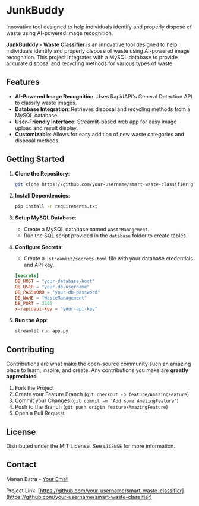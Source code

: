 # JunkBuddy
Innovative tool designed to help individuals identify and properly dispose of waste using AI-powered image recognition.

**JunkBudddy - Waste Classifier** is an innovative tool designed to help individuals identify and properly dispose of waste using AI-powered image recognition. This project integrates with a MySQL database to provide accurate disposal and recycling methods for various types of waste.

## Features

- **AI-Powered Image Recognition**: Uses RapidAPI's General Detection API to classify waste images.
- **Database Integration**: Retrieves disposal and recycling methods from a MySQL database.
- **User-Friendly Interface**: Streamlit-based web app for easy image upload and result display.
- **Customizable**: Allows for easy addition of new waste categories and disposal methods.

## Getting Started

1. **Clone the Repository**:
   ```bash
   git clone https://github.com/your-username/smart-waste-classifier.git
   ```

2. **Install Dependencies**:
   ```bash
   pip install -r requirements.txt
   ```

3. **Setup MySQL Database**:
   - Create a MySQL database named `WasteManagement`.
   - Run the SQL script provided in the `database` folder to create tables.

4. **Configure Secrets**:
   - Create a `.streamlit/secrets.toml` file with your database credentials and API key.
   ```toml
   [secrets]
   DB_HOST = "your-database-host"
   DB_USER = "your-db-username"
   DB_PASSWORD = "your-db-password"
   DB_NAME = "WasteManagement"
   DB_PORT = 3306
   x-rapidapi-key = "your-api-key"
   ```

5. **Run the App**:
   ```bash
   streamlit run app.py
   ```

## Contributing

Contributions are what make the open-source community such an amazing place to learn, inspire, and create. Any contributions you make are **greatly appreciated**.

1. Fork the Project
2. Create your Feature Branch (`git checkout -b feature/AmazingFeature`)
3. Commit your Changes (`git commit -m 'Add some AmazingFeature'`)
4. Push to the Branch (`git push origin feature/AmazingFeature`)
5. Open a Pull Request

## License

Distributed under the MIT License. See `LICENSE` for more information.

## Contact

Manan Batra - [Your Email](mailto:btra.manan04@gmail.com)

Project Link: [https://github.com/your-username/smart-waste-classifier](https://github.com/your-username/smart-waste-classifier)
